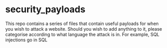 # security_payloads
This repo contains a series of files that contain useful payloads for when you wish to attack a website. Should you wish to add anything to it, please categorise according to what language the attack is in.
For example, SQL injections go in SQL
